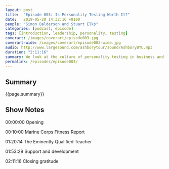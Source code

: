 ```yaml
---
layout: post
title:  "Episode 003: Is Personality Testing Worth It?"
date:   2019-05-20 14:32:16 +0100
people: "Simon Balderson and Stuart Elks"
categories: [podcast, episode]
tags: [introduction, leadership, personality, testing]
coverart: /images/coverart/episode003.jpg
coverart-wide: /images/coverart/episode003-wide.jpg
audio: http://www.largesound.com/ashborytour/sound/AshboryBYU.mp3
duration: "2:11:16"
summary: We look at the culture of personality testing in business and whether it can build more effective teams. We both take the understandmyself.com personality test and compare notes!
permalink: /episodes/episode003/
---
```


## Summary ##

{{page.summary}}


## Show Notes ##


00:00:00  Opening  

00:10:00  Marine Corps Fitness Report  

01:20:14  The Eminently Qualified Teacher  

01:53:29  Support and development  

02:11:16  Closing gratitude  

